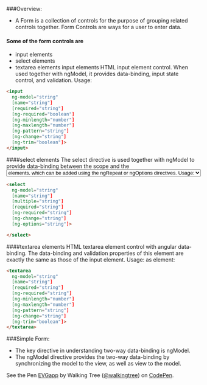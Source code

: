 ###Overview:
*	A Form is a collection of controls for the purpose of grouping related controls together. Form Controls are ways for a user to enter data.
####	Some of the form controls are
*	input elements
*	select elements
*	textarea elements
input elements
HTML input element control. When used together with ngModel, it provides data-binding, input state control, and validation.
Usage:
```html
<input
  ng-model="string"
  [name="string"]
  [required="string"]
  [ng-required="boolean"]
  [ng-minlength="number"]
  [ng-maxlength="number"]
  [ng-pattern="string"]
  [ng-change="string"]
  [ng-trim="boolean"]>
</input>
```
####select elements
The select directive is used together with ngModel  to provide data-binding between the scope and the <select> control . Ìt also handles dynamic  <option>  elements, which can be added using the ngRepeat or ngOptions directives.
Usage:
```html
<select
  ng-model="string"
  [name="string"]
  [multiple="string"]
  [required="string"]
  [ng-required="string"]
  [ng-change="string"]
  [ng-options="string"]>

</select>
```
####textarea elements
HTML textarea element control with angular data-binding. The data-binding and validation properties of this element are exactly the same as those of the input element.
Usage:
as element:
```html
<textarea
  ng-model="string"
  [name="string"]
  [required="string"]
  [ng-required="string"]
  [ng-minlength="number"]
  [ng-maxlength="number"]
  [ng-pattern="string"]
  [ng-change="string"]
  [ng-trim="boolean"]>
</textarea>
```
###Simple Form:
*	The key directive in understanding two-way data-binding is ngModel.
*	The ngModel directive provides the two-way data-binding by synchronizing the model to the view, as well as view to the model.

<p data-height="268" data-theme-id="0" data-slug-hash="EVGapp" data-default-tab="result" data-user="walkingtree" class='codepen'>See the Pen <a href='http://codepen.io/walkingtree/pen/EVGapp/'>EVGapp</a> by Walking Tree (<a href='http://codepen.io/walkingtree'>@walkingtree</a>) on <a href='http://codepen.io'>CodePen</a>.</p>
<script async src="//assets.codepen.io/assets/embed/ei.js"></script>


